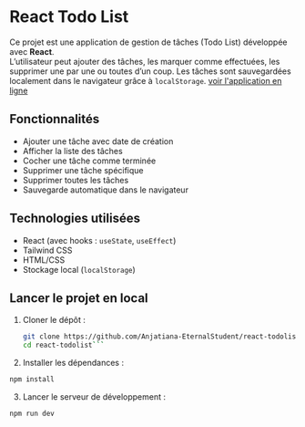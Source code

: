 # React Todo List

Ce projet est une application de gestion de tâches (Todo List) développée avec **React**.  
L’utilisateur peut ajouter des tâches, les marquer comme effectuées, les supprimer une par une ou toutes d’un coup. Les tâches sont sauvegardées localement dans le navigateur grâce à `localStorage`.
[voir l'application en ligne](https://anjatiana-react-todolist.vercel.app/)
## Fonctionnalités

- Ajouter une tâche avec date de création
- Afficher la liste des tâches
- Cocher une tâche comme terminée
- Supprimer une tâche spécifique
- Supprimer toutes les tâches
- Sauvegarde automatique dans le navigateur

## Technologies utilisées

- React (avec hooks : `useState`, `useEffect`)
- Tailwind CSS
- HTML/CSS
- Stockage local (`localStorage`)

## Lancer le projet en local

1. Cloner le dépôt :

   ```bash
   git clone https://github.com/Anjatiana-EternalStudent/react-todolist.git
   cd react-todolist```

2. Installer les dépendances :
```bash
npm install
```
3. Lancer le serveur de développement :
```bash
npm run dev

```

